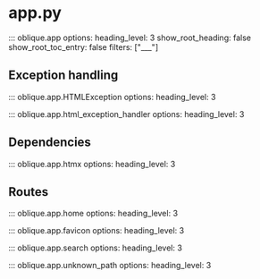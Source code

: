 # app.py

::: oblique.app
    options:
        heading_level: 3
        show_root_heading: false
        show_root_toc_entry: false
        filters: ["___"]

## Exception handling

::: oblique.app.HTMLException
    options:
        heading_level: 3

::: oblique.app.html_exception_handler
    options:
        heading_level: 3

## Dependencies

::: oblique.app.htmx
    options:
        heading_level: 3

## Routes

::: oblique.app.home
    options:
        heading_level: 3

::: oblique.app.favicon
    options:
        heading_level: 3

::: oblique.app.search
    options:
        heading_level: 3

::: oblique.app.unknown_path
    options:
        heading_level: 3

